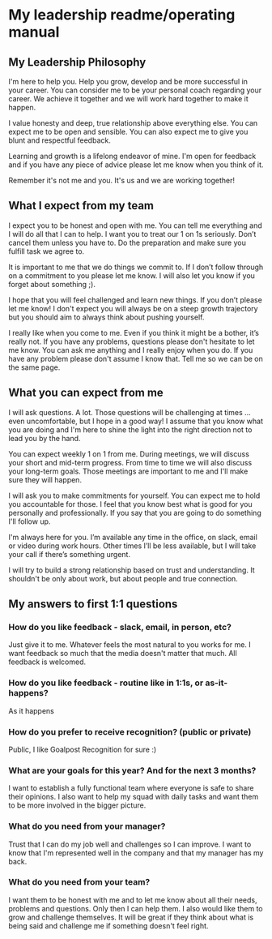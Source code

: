 # My leadership readme/operating manual
## My Leadership Philosophy
I'm here to help you. Help you grow, develop and be more successful in your career. You can consider me to be your
personal coach regarding your career. We achieve it together and we will work hard together to make it happen.

I value honesty and deep, true relationship above everything else. You can expect me to be open and sensible. You can
also expect me to give you blunt and respectful feedback.

Learning and growth is a lifelong endeavor of mine. I'm open for feedback and if you have any piece of advice please let
me know when you think of it.

Remember it's not me and you. It's us and we are working together!

## What I expect from my team

I expect you to be honest and open with me. You can tell me everything and I will do all that I can to help. I want you
to treat our 1 on 1s seriously. Don’t cancel them unless you have to. Do the preparation and make sure you fulfill task we agree to.

It is important to me that we do things we commit to. If I don’t follow through on a commitment to you please let me
know. I will also let you know if you forget about something ;). 

I hope that you will feel challenged and learn new things. If you don’t please let me know! I don't expect you will
always be on a steep growth trajectory but you should aim to always think about pushing yourself.

I really like when you come to me. Even if you think it might be a bother, it’s really not. If you have any problems,
questions please don't hesitate to let me know. You can ask me anything and I really enjoy when you do. If you have any problem please don't assume I know that. Tell me so we can be on the same page.

## What you can expect from me
I will ask questions. A lot. Those questions will be challenging at times ... even uncomfortable, but I hope in a good way! I assume that you know what you are doing and I'm here to shine the light into the right
direction not to lead you by the hand. 

You can expect weekly 1 on 1 from me. During meetings, we will discuss your short and mid-term progress. From time to
time we will also discuss your long-term goals. Those meetings are important to me and I'll make sure they will happen.

I will ask you to make commitments for yourself. You can expect me to hold you accountable for those. I feel that you
know best what is good for you personally and professionally. If you say that you are going to do something I'll follow up.

I'm always here for you. I’m available any time in the office, on slack, email or video during work hours. Other times
I’ll be less available, but I will take your call if there’s something urgent.

I will try to build a strong relationship based on trust and understanding. It shouldn't be only about work, but about
people and true connection.

## My answers to first 1:1 questions
### How do you like feedback - slack, email, in person, etc?
Just give it to me. Whatever feels the most natural to you works for me. I want feedback so much that the media doesn't
matter that much. All feedback is welcomed.

### How do you like feedback - routine like in 1:1s, or as-it-happens?
As it happens

### How do you prefer to receive recognition? (public or private)
Public, I like Goalpost Recognition for sure :)

### What are your goals for this year? And for the next 3 months?
I want to establish a fully functional team where everyone is safe to share their opinions. I also want to help my squad with daily
tasks and want them to be more involved in the bigger picture.

### What do you need from your manager?
Trust that I can do my job well and challenges so I can improve. I want to know that I'm represented well in the company
and that my manager has my back.

### What do you need from your team?
I want them to be honest with me and to let me know about all their needs, problems and questions. Only then I can help
them. I also would like them to grow and challenge themselves. It will be great if they think about what is being said
and challenge me if something doesn't feel right.
